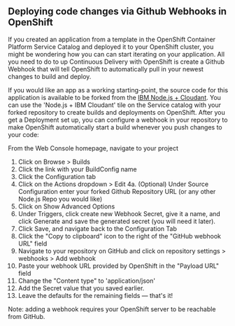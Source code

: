 ## Deploying code changes via Github Webhooks in OpenShift

If you created an application from a template in the OpenShift Container Platform Service Catalog and deployed it to your OpenShift cluster, you might be wondering how you can can start iterating on your application. All you need to do to up Continuous Delivery with OpenShift is create a Github Webhook that will tell OpenShift to automatically pull in your newest changes to build and deploy.

If you would like an app as a working starting-point, the source code for this application is available to be forked from the [IBM Node.js + Cloudant](https://github.com/IBM/nodejs-cloudant). You can use the 'Node.js + IBM Cloudant' tile on the Service catalog with your forked repository to create builds and deployments on OpenShift. After you get a Deployment set up, you can configure a webhook in your repository to make OpenShift automatically start a build whenever you push changes to your code:

From the Web Console homepage, navigate to your project
1. Click on Browse > Builds
2. Click the link with your BuildConfig name
3. Click the Configuration tab
4. Click on the Actions dropdown > Edit 
  4a. (Optional) Under Source Configuration enter your forked Github Repository URL (or any other Node.js Repo you would like)
5. Click on Show Advanced Options 
6. Under Triggers, click create new Webhook Secret, give it a name, and click Generate and save the generated secret (you will need it later).
7. Click Save, and navigate back to the Configuration Tab
8. Click the "Copy to clipboard" icon to the right of the "GitHub webhook URL" field
9. Navigate to your repository on GitHub and click on repository settings > webhooks > Add webhook
10. Paste your webhook URL provided by OpenShift in the "Payload URL" field
11. Change the "Content type" to 'application/json'
12. Add the Secret value that you saved earlier.
13. Leave the defaults for the remaining fields — that's it!

Note: adding a webhook requires your OpenShift server to be reachable from GitHub.
